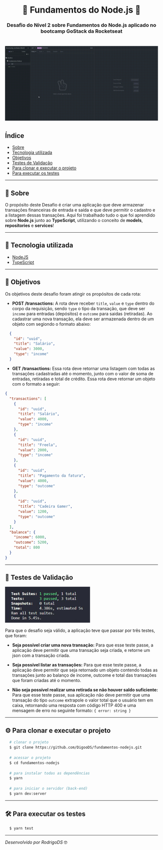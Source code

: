 <h1 align="center">
  🚀 Fundamentos do Node.js 🚀
</h1>

<h3 align="center">
Desafio do Nível 2 sobre Fundamentos do Node.js aplicado no bootcamp GoStack da Rocketseat
</h3>

<h1>
  <img src="_public/paraReadme.gif">
</h1>

## Índice

- [Sobre](#-sobre)
- [Tecnologia utilizada](#-tecnologia-utilizada)
- [Objetivos](#-objetivos)
- [Testes de Validação](#-testes-de-validação)
- [Para clonar e executar o projeto](#-para-clonar-e-executar-o-projeto)
- [Para executar os testes](#-para-executar-os-testes)

---

## 🔖 Sobre

O propósito deste Desafio é criar uma aplicação que deve armazenar transações financeiras de entrada e saída e que deve permitir o cadastro e a listagem dessas transações. Aqui foi trabalhado tudo o que foi aprendido sobre **Node.js** junto ao **TypeScript**, utilizando o conceito de **models**, **repositories** e **services**!

---

## 🚀 Tecnologia utilizada

- [NodeJS](https://nodejs.org/en/)
- [TypeScript](https://www.typescriptlang.org/)

---

## 🎯 Objetivos

Os objetivos deste desafio foram atingir os propósitos de cada rota:

- **POST /transactions:**
A rota deve receber `title`, `value` e `type` dentro do corpo da requisição, sendo `type` o tipo da transação, que deve ser `income` para entradas (depósitos) e `outcome` para saidas (retiradas). Ao cadastrar uma nova transação, ela deve ser armazenada dentro de um objeto com segiondo o formato abaixo:
``` json
  {
    "id": "uuid",
    "title": "Salário",
    "value": 3000,
    "type": "income"
  }
```

- **GET /transactions:**
Essa rota deve retornar uma listagem com todas as transações cadastradas até o momento, junto com o valor de soma de entradas, retiradas e total de crédito. Essa rota deve retornar um objeto com o formato a seguir:
``` json
{
  "transactions": [
    {
      "id": "uuid",
      "title": "Salário",
      "value": 4000,
      "type": "income"
    },
    {
      "id": "uuid",
      "title": "Freela",
      "value": 2000,
      "type": "income"
    },
    {
      "id": "uuid",
      "title": "Pagamento da fatura",
      "value": 4000,
      "type": "outcome"
    },
    {
      "id": "uuid",
      "title": "Cadeira Gamer",
      "value": 1200,
      "type": "outcome"
    }
  ],
  "balance": {
    "income": 6000,
    "outcome": 5200,
    "total": 800
  }
}
```

---

## 📝 Testes de Validação

<img src="_public/testReadme.JPG" width="280">

Para que o desafio seja válido, a aplicação teve que passar por três testes, que foram:

- **Seja possível criar uma nova transação:**
Para que esse teste passe, a aplicação deve permitir que uma transação seja criada, e retorne um json com a transação criada.

- **Seja possível listar as transações:**
Para que esse teste passe, a aplicação deve permitir que seja retornado um objeto contendo todas as transações junto ao balanço de income, outcome e total das transações que foram criadas até o momento.

- **Não seja possível realizar uma retirada se não houver saldo suficiente:**
Para que esse teste passe, sua aplicação não deve permitir que uma transação do tipo `outcome` extrapole o valor total que o usuário tem em caixa, retornando uma resposta com código HTTP 400 e uma mensagem de erro no seguinte formato: `{ error: string }`

---

## ⚙ Para clonar e executar o projeto

```bash
  # clonar o projeto
  $ git clone https://github.com/DigooDS/fundamentos-nodejs.git

  # acessar o projeto
  $ cd fundamentos-nodejs

  # para instalar todas as dependências
  $ yarn

  # para iniciar o servidor (back-end)
  $ yarn dev:server

```

---

## 🛠 Para executar os testes

```bash
  $ yarn test
```

---

<i>Desenvolvido por RodrigoDS</i> 🤓
